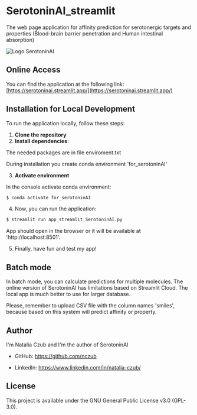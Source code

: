 # SerotoninAI_streamlit

The web page application for affinity prediction for serotonergic targets and properties (Blood-brain barrier penetration and Human intestinal absorption)

![Logo SerotoninAI](https://github.com/nczub/SerotoninAI_streamlit/blob/main/title_SerotoninAI.png?raw=true)

## Online Access
You can find the application at the following link:
[https://serotoninai.streamlit.app/](https://serotoninai.streamlit.app/)

## Installation for Local Development

To run the application locally, follow these steps:
1. **Clone the repository**
2. **Install dependencies**:

The needed packages are in file enviroment.txt

During installation you create conda environment 'for_serotoninAI'

3. **Activate environment**
   
In the console activate conda environment:

```bash
$ conda activate for_serotoninAI
```

4. Now, you can run the application:

```bash   
$ streamlit run app_streamlit_SerotoninAI.py
```
App should open in the browser or it will be available at 'http://localhost:8501'.

5. Finally, have fun and test my app!


## Batch mode

In batch mode, you can calculate predictions for multiple molecules. The online version of SerotoninAI has limitations based on Streamlit Cloud. The local app is much better to use for larger database.

Please, remember to upload CSV file with the column names 'smiles', because based on this system will predict affinity or property.

## Author

I'm Natalia Czub and I'm the author of SerotoninAI

- GitHub: https://github.com/nczub

- LinkedIn: https://www.linkedin.com/in/natalia-czub/

## License

This project is available under the GNU General Public License v3.0 (GPL-3.0).
